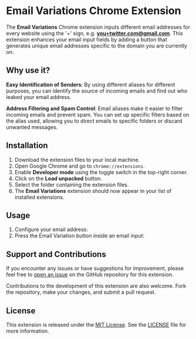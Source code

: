 # Email Variations Chrome Extension

The **Email Variations** Chrome extension inputs different email addresses for every website using the '+' sign, e.g. **you+twitter.com@gmail.com**. This extension enhances your email input fields by adding a button that generates unique email addresses specific to the domain you are currently on.

## Why use it?

**Easy Identification of Senders**: By using different aliases for different purposes, you can identify the source of incoming emails and find out who leaked your email address.

**Address Filtering and Spam Control**: Email aliases make it easier to filter incoming emails and prevent spam. You can set up specific filters based on the alias used, allowing you to direct emails to specific folders or discard unwanted messages.

## Installation

1. Download the extension files to your local machine.
2. Open Google Chrome and go to `chrome://extensions`.
3. Enable **Developer mode** using the toggle switch in the top-right corner.
4. Click on the **Load unpacked** button.
5. Select the folder containing the extension files.
6. The **Email Variations** extension should now appear in your list of installed extensions.

## Usage

1. Configure your email address:
2. Press the Email Variation button inside an email input:

## Support and Contributions

If you encounter any issues or have suggestions for improvement, please feel free to [open an issue](https://github.com/kamilpodlasek/email-variations) on the GitHub repository for this extension.

Contributions to the development of this extension are also welcome. Fork the repository, make your changes, and submit a pull request.

## License

This extension is released under the [MIT License](https://opensource.org/licenses/MIT). See the [LICENSE](LICENSE) file for more information.
